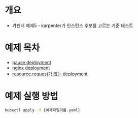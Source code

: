# 개요
* 카펜터 예제5 - karpenter가 인스턴스 후보를 고르는 기준 테스트

# 예제 목차
* [pause deployment](./inflate_deployment.yaml)
* [nginx deployment](./nginx_deployment.yaml)
* [resource.request가 없는 deployment](./no_requests_deployment.yaml)

# 예제 실행 방법

```bash
kubectl apply -f {예제파일이름.yaml}
```
